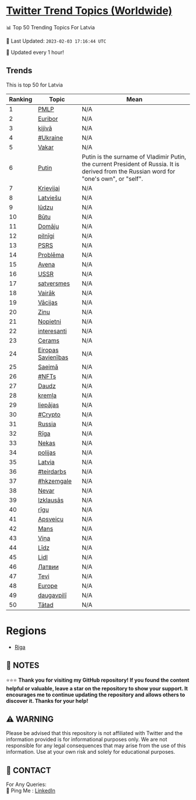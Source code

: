 [Twitter Trend Topics (Worldwide)](https://github.com/ErcinDedeoglu/Twitter-Trend-Topics)
==========


📊 Top 50 Trending Topics For Latvia

📆 Last Updated: `2023-02-03 17:16:44 UTC`

🔧 Updated every 1 hour!


## Trends

This is top 50 for Latvia

| Ranking | Topic | Mean |
| ------- | ------------ | ------------ |
| 1 | [PMLP](http://twitter.com/search?q=PMLP) | N/A |
| 2 | [Euribor](http://twitter.com/search?q=Euribor) | N/A |
| 3 | [kijivā](http://twitter.com/search?q=kijiv%c4%81) | N/A |
| 4 | [#Ukraine](http://twitter.com/search?q=%23Ukraine) | N/A |
| 5 | [Vakar](http://twitter.com/search?q=Vakar) | N/A |
| 6 | [Putin](http://twitter.com/search?q=Putin) | Putin is the surname of Vladimir Putin, the current President of Russia. It is derived from the Russian word for "one's own", or "self". |
| 7 | [Krievijai](http://twitter.com/search?q=Krievijai) | N/A |
| 8 | [Latviešu](http://twitter.com/search?q=Latvie%c5%a1u) | N/A |
| 9 | [lūdzu](http://twitter.com/search?q=l%c5%abdzu) | N/A |
| 10 | [Būtu](http://twitter.com/search?q=B%c5%abtu) | N/A |
| 11 | [Domāju](http://twitter.com/search?q=Dom%c4%81ju) | N/A |
| 12 | [pilnīgi](http://twitter.com/search?q=piln%c4%abgi) | N/A |
| 13 | [PSRS](http://twitter.com/search?q=PSRS) | N/A |
| 14 | [Problēma](http://twitter.com/search?q=Probl%c4%93ma) | N/A |
| 15 | [Avena](http://twitter.com/search?q=Avena) | N/A |
| 16 | [USSR](http://twitter.com/search?q=USSR) | N/A |
| 17 | [satversmes](http://twitter.com/search?q=satversmes) | N/A |
| 18 | [Vairāk](http://twitter.com/search?q=Vair%c4%81k) | N/A |
| 19 | [Vācijas](http://twitter.com/search?q=V%c4%81cijas) | N/A |
| 20 | [Zinu](http://twitter.com/search?q=Zinu) | N/A |
| 21 | [Nopietni](http://twitter.com/search?q=Nopietni) | N/A |
| 22 | [interesanti](http://twitter.com/search?q=interesanti) | N/A |
| 23 | [Cerams](http://twitter.com/search?q=Cerams) | N/A |
| 24 | [Eiropas Savienības](http://twitter.com/search?q=Eiropas+Savien%c4%abbas) | N/A |
| 25 | [Saeimā](http://twitter.com/search?q=Saeim%c4%81) | N/A |
| 26 | [#NFTs](http://twitter.com/search?q=%23NFTs) | N/A |
| 27 | [Daudz](http://twitter.com/search?q=Daudz) | N/A |
| 28 | [kremļa](http://twitter.com/search?q=krem%c4%bca) | N/A |
| 29 | [liepājas](http://twitter.com/search?q=liep%c4%81jas) | N/A |
| 30 | [#Crypto](http://twitter.com/search?q=%23Crypto) | N/A |
| 31 | [Russia](http://twitter.com/search?q=Russia) | N/A |
| 32 | [Rīga](http://twitter.com/search?q=R%c4%abga) | N/A |
| 33 | [Nekas](http://twitter.com/search?q=Nekas) | N/A |
| 34 | [polijas](http://twitter.com/search?q=polijas) | N/A |
| 35 | [Latvia](http://twitter.com/search?q=Latvia) | N/A |
| 36 | [#teirdarbs](http://twitter.com/search?q=%23teirdarbs) | N/A |
| 37 | [#hkzemgale](http://twitter.com/search?q=%23hkzemgale) | N/A |
| 38 | [Nevar](http://twitter.com/search?q=Nevar) | N/A |
| 39 | [Izklausās](http://twitter.com/search?q=Izklaus%c4%81s) | N/A |
| 40 | [rīgu](http://twitter.com/search?q=r%c4%abgu) | N/A |
| 41 | [Apsveicu](http://twitter.com/search?q=Apsveicu) | N/A |
| 42 | [Mans](http://twitter.com/search?q=Mans) | N/A |
| 43 | [Viņa](http://twitter.com/search?q=Vi%c5%86a) | N/A |
| 44 | [Līdz](http://twitter.com/search?q=L%c4%abdz) | N/A |
| 45 | [Lidl](http://twitter.com/search?q=Lidl) | N/A |
| 46 | [Латвии](http://twitter.com/search?q=%d0%9b%d0%b0%d1%82%d0%b2%d0%b8%d0%b8) | N/A |
| 47 | [Tevi](http://twitter.com/search?q=Tevi) | N/A |
| 48 | [Europe](http://twitter.com/search?q=Europe) | N/A |
| 49 | [daugavpilī](http://twitter.com/search?q=daugavpil%c4%ab) | N/A |
| 50 | [Tātad](http://twitter.com/search?q=T%c4%81tad) | N/A |



# Regions

* [Riga](</Latvia/Riga.md>)



## 📝 NOTES

⭐⭐⭐ **Thank you for visiting my GitHub repository! If you found the content helpful or valuable, leave a star on the repository to show your support. It encourages me to continue updating the repository and allows others to discover it. Thanks for your help!**


## ⚠️ WARNING

Please be advised that this repository is not affiliated with Twitter and the information provided is for informational purposes only. We are not responsible for any legal consequences that may arise from the use of this information. Use at your own risk and solely for educational purposes.


## 📨 CONTACT

 For Any Queries:  
            🏓 Ping Me : [LinkedIn](https://www.linkedin.com/in/ercindedeoglu/)
